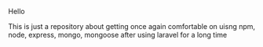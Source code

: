 Hello

This is just a repository about getting once again comfortable on uisng npm, node, express, mongo, mongoose after using  laravel for a long time
